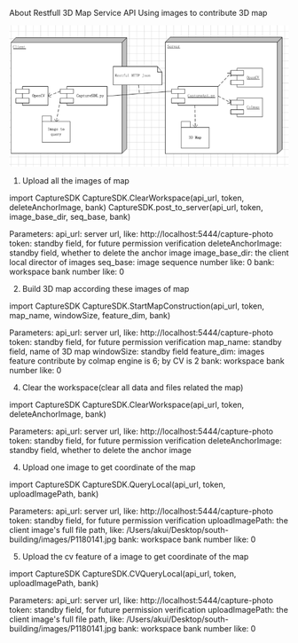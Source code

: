 About
Restfull 3D Map Service API
Using images to contribute 3D map

![img.png](img.png)

1. Upload all the images of map

import CaptureSDK
CaptureSDK.ClearWorkspace(api_url, token, deleteAnchorImage, bank)
CaptureSDK.post_to_server(api_url, token, image_base_dir, seq_base, bank)

Parameters:
api_url: server url, like: http://localhost:5444/capture-photo
token: standby field, for future permission verification
deleteAnchorImage: standby field, whether to delete the anchor image
image_base_dir: the client local director of images
seq_base: image sequence number like: 0
bank: workspace bank number like: 0

2. Build 3D map according these images of map

import CaptureSDK
CaptureSDK.StartMapConstruction(api_url, token, map_name, windowSize, feature_dim, bank)

Parameters:
api_url: server url, like: http://localhost:5444/capture-photo
token: standby field, for future permission verification
map_name: standby field, name of 3D map
windowSize: standby field
feature_dim: images feature contribute by colmap engine is 6; by CV is 2
bank: workspace bank number like: 0

4. Clear the workspace(clear all data and files related the map)

import CaptureSDK
CaptureSDK.ClearWorkspace(api_url, token, deleteAnchorImage, bank)

Parameters:
api_url: server url, like: http://localhost:5444/capture-photo
token: standby field, for future permission verification
deleteAnchorImage: standby field, whether to delete the anchor image


4. Upload one image to get coordinate of the map

import CaptureSDK
CaptureSDK.QueryLocal(api_url, token, uploadImagePath, bank)

Parameters:
api_url: server url, like: http://localhost:5444/capture-photo
token: standby field, for future permission verification
uploadImagePath: the client image's full file path, like: /Users/akui/Desktop/south-building/images/P1180141.jpg
bank: workspace bank number like: 0


5. Upload the cv feature of a image to get coordinate of the map

import CaptureSDK
CaptureSDK.CVQueryLocal(api_url, token, uploadImagePath, bank)

Parameters:
api_url: server url, like: http://localhost:5444/capture-photo
token: standby field, for future permission verification
uploadImagePath: the client image's full file path, like: /Users/akui/Desktop/south-building/images/P1180141.jpg
bank: workspace bank number like: 0